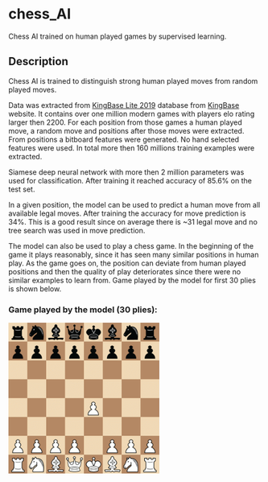 # chess_AI

Chess AI trained on human played games by supervised learning.

## Description

Chess AI is trained to distinguish strong human played moves from random played moves. 

Data was extracted from [KingBase Lite 2019](http://kingbase-chess.net/download/762) database from [KingBase](http://www.kingbase-chess.net/) website. It contains over one million modern games with players elo rating larger then 2200. For each position from those games a human played move, a random move and positions after those moves were extracted. From positions a bitboard features were generated. No hand selected features were used. In total more then 160 millions training examples were extracted.

Siamese deep neural network with more then 2 million parameters was used for classification. After training it reached accuracy of 85.6% on the test set.

In a given position, the model can be used to predict a human move from all available legal moves. After training the accuracy for move prediction is 34%. This is a good result since on average there is ~31 legal move and no tree search was used in move prediction.

The model can also be used to play a chess game. In the beginning of the game it plays reasonably, since it has seen many similar positions in human play. As the game goes on, the position can deviate from human played positions and then the quality of play deteriorates since there were no similar examples to learn from. Game played by the model for first 30 plies is shown below.  

### Game played by the model (30 plies):
<img src="game.gif" width="300"/>
